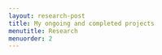 ```yaml
---
layout: research-post
title: My ongoing and completed projects
menutitle: Research
menuorder: 2
---
```

